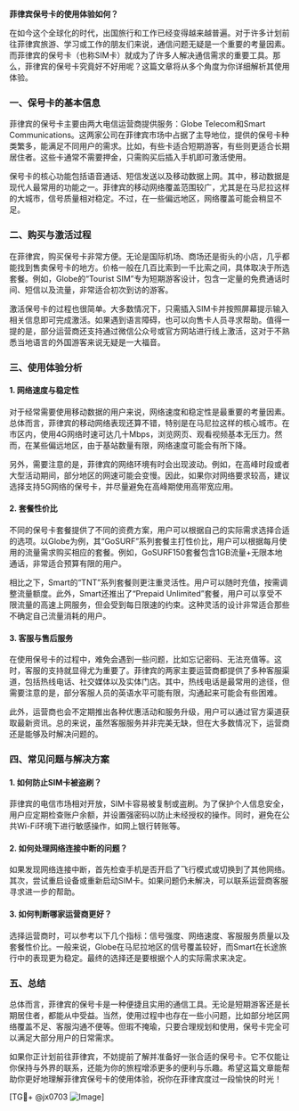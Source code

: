 **菲律宾保号卡的使用体验如何？**

在如今这个全球化的时代，出国旅行和工作已经变得越来越普遍。对于许多计划前往菲律宾旅游、学习或工作的朋友们来说，通信问题无疑是一个重要的考量因素。而菲律宾的保号卡（也称SIM卡）就成为了许多人解决通信需求的重要工具。那么，菲律宾的保号卡究竟好不好用呢？这篇文章将从多个角度为你详细解析其使用体验。

### 一、保号卡的基本信息

菲律宾的保号卡主要由两大电信运营商提供服务：Globe Telecom和Smart Communications。这两家公司在菲律宾市场中占据了主导地位，提供的保号卡种类繁多，能满足不同用户的需求。比如，有些卡适合短期游客，有些则更适合长期居住者。这些卡通常不需要押金，只需购买后插入手机即可激活使用。

保号卡的核心功能包括语音通话、短信发送以及移动数据上网。其中，移动数据是现代人最常用的功能之一。菲律宾的移动网络覆盖范围较广，尤其是在马尼拉这样的大城市，信号质量相对稳定。不过，在一些偏远地区，网络覆盖可能会稍显不足。

### 二、购买与激活过程

在菲律宾，购买保号卡非常方便。无论是国际机场、商场还是街头的小店，几乎都能找到售卖保号卡的地方。价格一般在几百比索到一千比索之间，具体取决于所选套餐。例如，Globe的“Tourist SIM”专为短期游客设计，包含一定量的免费通话时间、短信以及流量，非常适合初次到访的游客。

激活保号卡的过程也很简单。大多数情况下，只需插入SIM卡并按照屏幕提示输入相关信息即可完成激活。如果遇到语言障碍，也可以向售卡人员寻求帮助。值得一提的是，部分运营商还支持通过微信公众号或官方网站进行线上激活，这对于不熟悉当地语言的外国游客来说无疑是一大福音。

### 三、使用体验分析

#### 1. 网络速度与稳定性

对于经常需要使用移动数据的用户来说，网络速度和稳定性是最重要的考量因素。总体而言，菲律宾的移动网络表现还算不错，特别是在马尼拉这样的核心城市。在市区内，使用4G网络时速可达几十Mbps，浏览网页、观看视频基本无压力。然而，在某些偏远地区，由于基站数量有限，网络速度可能会有所下降。

另外，需要注意的是，菲律宾的网络环境有时会出现波动。例如，在高峰时段或者大型活动期间，部分地区的网速可能会变慢。因此，如果你对网络要求较高，建议选择支持5G网络的保号卡，并尽量避免在高峰期使用高带宽应用。

#### 2. 套餐性价比

不同的保号卡套餐提供了不同的资费方案，用户可以根据自己的实际需求选择合适的选项。以Globe为例，其“GoSURF”系列套餐主打性价比，用户可以根据每月使用的流量需求购买相应的套餐。例如，GoSURF150套餐包含1GB流量+无限本地通话，非常适合预算有限的用户。

相比之下，Smart的“TNT”系列套餐则更注重灵活性。用户可以随时充值，按需调整流量额度。此外，Smart还推出了“Prepaid Unlimited”套餐，用户可以享受不限流量的高速上网服务，但会受到每日限速的约束。这种灵活的设计非常适合那些不确定自己流量消耗的用户。

#### 3. 客服与售后服务

在使用保号卡的过程中，难免会遇到一些问题，比如忘记密码、无法充值等。这时，客服的支持就显得尤为重要了。菲律宾的两家主要运营商都提供了多种客服渠道，包括热线电话、社交媒体以及实体门店。其中，热线电话是最常用的途径，但需要注意的是，部分客服人员的英语水平可能有限，沟通起来可能会有些困难。

此外，运营商也会不定期推出各种优惠活动和服务升级，用户可以通过官方渠道获取最新资讯。总的来说，虽然客服服务并非完美无缺，但在大多数情况下，运营商还是能够及时解决问题的。

### 四、常见问题与解决方案

#### 1. 如何防止SIM卡被盗刷？

菲律宾的电信市场相对开放，SIM卡容易被复制或盗刷。为了保护个人信息安全，用户应定期检查账户余额，并设置强密码以防止未经授权的操作。同时，避免在公共Wi-Fi环境下进行敏感操作，如网上银行转账等。

#### 2. 如何处理网络连接中断的问题？

如果发现网络连接中断，首先检查手机是否开启了飞行模式或切换到了其他网络。其次，尝试重启设备或重新启动SIM卡。如果问题仍未解决，可以联系运营商客服寻求进一步的帮助。

#### 3. 如何判断哪家运营商更好？

选择运营商时，可以参考以下几个指标：信号强度、网络速度、客服服务质量以及套餐性价比。一般来说，Globe在马尼拉地区的信号覆盖较好，而Smart在长途旅行中的表现更为稳定。最终的选择还是要根据个人的实际需求来决定。

### 五、总结

总体而言，菲律宾的保号卡是一种便捷且实用的通信工具。无论是短期游客还是长期居住者，都能从中受益。当然，使用过程中也存在一些小问题，比如部分地区网络覆盖不足、客服沟通不便等。但瑕不掩瑜，只要合理规划和使用，保号卡完全可以满足大部分用户的日常需求。

如果你正计划前往菲律宾，不妨提前了解并准备好一张合适的保号卡。它不仅能让你保持与外界的联系，还能为你的旅程增添更多的便利与乐趣。希望这篇文章能帮助你更好地理解菲律宾保号卡的使用体验，祝你在菲律宾度过一段愉快的时光！

[TG💪+ @jx0703 ![Image](https://github.com/user-attachments/assets/dbca1d08-cadb-493c-b0ec-ad6f7a83f270)]